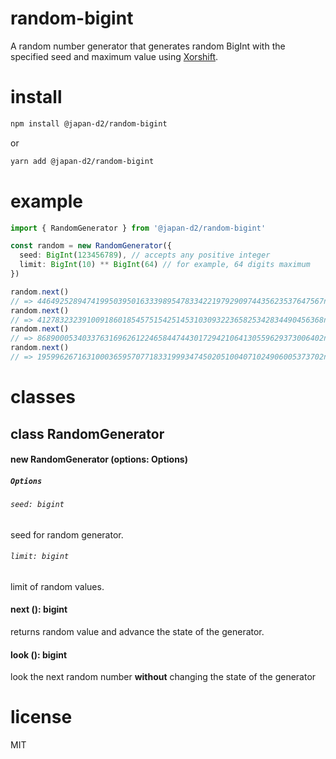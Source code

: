 # random-bigint

A random number generator that generates random BigInt with the specified seed and maximum value using [Xorshift](https://en.wikipedia.org/wiki/Xorshift).

# install

```bash
npm install @japan-d2/random-bigint
```

or

```bash
yarn add @japan-d2/random-bigint
```

# example

```ts
import { RandomGenerator } from '@japan-d2/random-bigint'

const random = new RandomGenerator({
  seed: BigInt(123456789), // accepts any positive integer
  limit: BigInt(10) ** BigInt(64) // for example, 64 digits maximum
})

random.next()
// => 4464925289474199503950163339895478334221979290974435623537647567n
random.next()
// => 4127832323910091860185457515425145310309322365825342834490456368n
random.next()
// => 8689000534033763169626122465844744301729421064130559629373006402n
random.next()
// => 1959962671631000365957077183319993474502051004071024906005373702n
```
# classes

## class RandomGenerator

#### new RandomGenerator (options: Options)

##### `Options`

###### `seed: bigint`

seed for random generator.

###### `limit: bigint`

limit of random values.

#### next (): bigint

returns random value and advance the state of the generator.

#### look (): bigint

look the next random number **without** changing the state of the generator

# license

MIT
